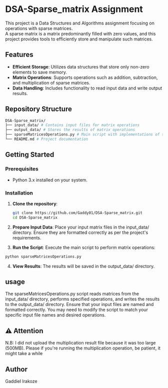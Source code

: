 # DSA-Sparse_matrix Assignment

This project is a Data Structures and Algorithms assignment focusing on operations with sparse matrices.  
A sparse matrix is a matrix predominantly filled with zero values, and this project provides tools to efficiently store and manipulate such matrices.

## Features

- **Efficient Storage**: Utilizes data structures that store only non-zero elements to save memory.
- **Matrix Operations**: Supports operations such as addition, subtraction, and multiplication of sparse matrices.
- **Data Handling**: Includes functionality to read input data and write output results.

## Repository Structure
```bash
DSA-Sparse_matrix/
├── input_data/ # Contains input files for matrix operations
├── output_data/ # Stores the results of matrix operations
├── sparseMatricesOperations.py # Main script with implementations of sparse matrix operations
└── README.md # Project documentation
```

## Getting Started

### Prerequisites

- Python 3.x installed on your system.

### Installation

1. **Clone the repository**:
   ```bash
   git clone https://github.com/Gaddy01/DSA-Sparse_matrix.git
   cd DSA-Sparse_matrix

2. **Prepare Input Data**:
Place your input matrix files in the input_data/ directory. Ensure they are formatted correctly as per the project's requirements.

3. **Run the Script**:
Execute the main script to perform matrix operations:
```bash
python sparseMatricesOperations.py
```

4. **View Results**:
The results will be saved in the output_data/ directory.

## usage

The sparseMatricesOperations.py script reads matrices from the input_data/ directory, performs specified operations, and writes the results to the output_data/ directory.
Ensure that your input files are named and formatted correctly. You may need to modify the script to match your specific input file names and desired operations.

## ⚠️ Attention
N.B: I did not upload the multiplication result file because it was too large (500MB). Please if you're running the multiplication operation, be patient, it might take a while

## Author
Gaddiel Irakoze

